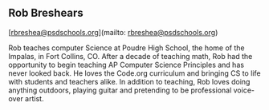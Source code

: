 ## Rob Breshears[rbreshea@psdschools.org](mailto: rbreshea@psdschools.org)Rob teaches computer Science at Poudre High School, the home of the Impalas, in Fort Collins, CO.  After a decade of teaching math, Rob had the opportunity to begin teaching AP Computer Science Principles and has never looked back.  He loves the Code.org curriculum and bringing CS to life with students and teachers alike.  In addition to teaching, Rob loves doing anything outdoors, playing guitar and pretending to be  professional voice-over artist.